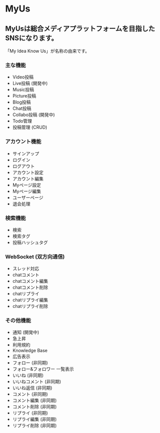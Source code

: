 # MyUs

## MyUsは総合メディアプラットフォームを目指したSNSになります。

「My Idea Know Us」が名称の由来です。

### 主な機能
- Video投稿
- Live投稿 (開発中)
- Music投稿
- Picture投稿
- Blog投稿
- Chat投稿
- Collabo投稿 (開発中)
- Todo管理
- 投稿管理 (CRUD)

### アカウント機能
- サインアップ
- ログイン
- ログアウト
- アカウント設定
- アカウント編集
- Myページ設定
- Myページ編集
- ユーザーページ
- 退会処理

### 検索機能
- 検索
- 検索タグ
- 投稿ハッシュタグ

### WebSocket (双方向通信)
- スレッド対応
- chatコメント
- chatコメント編集
- chatコメント削除
- chatリプライ
- chatリプライ編集
- chatリプライ削除

### その他機能
- 通知 (開発中)
- 急上昇
- 利用規約
- Knowledge Base
- 広告表示
- フォロー (非同期)
- フォロー&フォロワー 一覧表示
- いいね (非同期)
- いいねコメント (非同期)
- いいね返信 (非同期)
- コメント (非同期)
- コメント編集 (非同期)
- コメント削除 (非同期)
- リプライ (非同期)
- リプライ編集 (非同期)
- リプライ削除 (非同期)
